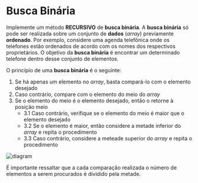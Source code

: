 # Busca Binária
Implemente um método **RECURSIVO** de **busca binária**. A **busca binária** só pode ser realizada sobre um conjunto
de **dados** (*array*) previamente **ordenado**. Por exemplo, considere uma agenda telefônica onde os telefones estão
ordenados de acordo com os nomes dos respectivos proprietários. O objetivo da **busca binária** é encontrar um determinado
telefone dentro desse conjunto de elementos.

O princípio de uma **busca binária** é o seguinte:
1. Se há apenas um elemento no *array*, basta compará-lo com o elemento desejado
2. Caso contrário, compare com o elemento do meio do *array*
3. Se o elemento do meio é o elemento desejado, então o retorne à posição meio
	- 3.1 Caso contrário, verifique se o elemento do meio é maior que o elemento desejado
	- 3.2 Se o elemento é maior, então considere a metade inferior do *array* e repita o procedimento
	- 3.3 Caso contrário, considere a meteade superior do *array* e repita o procedimento

![diagram](https://user-images.githubusercontent.com/51892110/89742699-95a58100-da72-11ea-9eb9-01257c4f1f35.png)

É importante ressaltar que a cada comparação realizada o número de elementos a serem procurados é dividido pela metade.